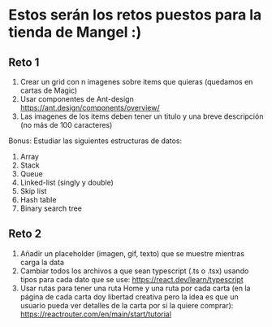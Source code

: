 # Estos serán los retos puestos para la tienda de Mangel :)

## Reto 1
1. Crear un grid con n imagenes sobre items que quieras (quedamos en cartas de Magic)
2. Usar componentes de Ant-design https://ant.design/components/overview/
3. Las imagenes de los items deben tener un titulo y una breve descripción (no más de 100 caracteres)

Bonus:
Estudiar las siguientes estructuras de datos:
1. Array
2. Stack
3. Queue
4. Linked-list (singly y double)
5. Skip list
6. Hash table
7. Binary search tree

## Reto 2
1. Añadir un placeholder (imagen, gif, texto) que se muestre mientras carga la data
2. Cambiar todos los archivos a que sean typescript (.ts o .tsx) usando tipos para cada dato que se use: https://react.dev/learn/typescript
3. Usar rutas para tener una ruta Home y una ruta por cada carta (en la página de cada carta doy libertad creativa pero la idea es que un usuario pueda ver detalles de la carta por si la quiere comprar): https://reactrouter.com/en/main/start/tutorial
